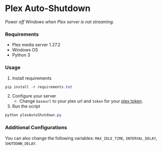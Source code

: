 # Plex Auto-Shutdown

_Power off Windows when Plex server is not streaming._

### Requirements

* Plex media server 1.27.2
* Windows OS
* Python 3

### Usage

1. Install requirements

````powershell
pip install -r requirements.txt
````

2. Configure your server
    * Change ```baseurl``` to your plex url and ``token`` for
      your [plex token](https://support.plex.tv/articles/204059436-finding-an-authentication-token-x-plex-token/).
3. Run the script

```powershell
python plexAutoShutdown.py
```

### Additional Configurations

You can also change the following variables: ``MAX_IDLE_TIME``, ``INTERVAL_DELAY``, ``SHUTDOWN_DELAY``. 
